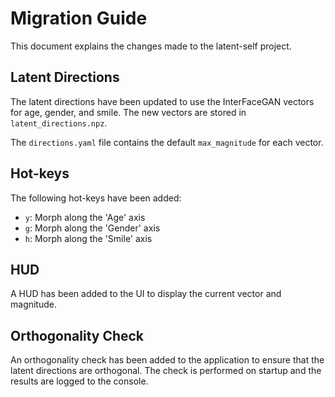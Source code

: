 # Migration Guide

This document explains the changes made to the latent-self project.

## Latent Directions

The latent directions have been updated to use the InterFaceGAN vectors for age, gender, and smile. The new vectors are stored in `latent_directions.npz`.

The `directions.yaml` file contains the default `max_magnitude` for each vector.

## Hot-keys

The following hot-keys have been added:

*   `y`: Morph along the 'Age' axis
*   `g`: Morph along the 'Gender' axis
*   `h`: Morph along the 'Smile' axis

## HUD

A HUD has been added to the UI to display the current vector and magnitude.

## Orthogonality Check

An orthogonality check has been added to the application to ensure that the latent directions are orthogonal. The check is performed on startup and the results are logged to the console.
